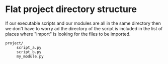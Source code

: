 # Flat project directory structure


If our executable scripts and our modules are all in the same directory then we don't have to worry ad the directory of the script is included in the list of places
where "import" is looking for the files to be imported.


```
project/
     script_a.py
     script_b.py
     my_module.py
```


